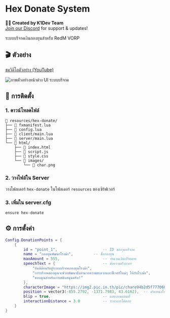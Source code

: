 # Hex Donate System

**👨‍💻 Created by K1Dev Team**  
[Join our Discord](https://discord.gg/vWcYNgAv8S) for support & updates!

ระบบบริจาคเงินกองทุนสำหรับ RedM VORP

## 🎬 ตัวอย่าง
[ชมวิดีโอตัวอย่าง (YouTube)](https://youtu.be/aUH7a8vynZ4)

![ภาพตัวอย่างหน้าต่าง UI ระบบบริจาค](https://img5.pic.in.th/file/secure-sv1/image7a2ed2b70f341a4b.png)

## 🚀 การติดตั้ง

### 1. ดาวน์โหลดไฟล์
```
📁 resources/hex-donate/
├── 📄 fxmanifest.lua
├── 📄 config.lua
├── 📄 client/main.lua
├── 📄 server/main.lua
└── 📁 html/
    ├── 📄 index.html
    ├── 📄 script.js
    ├── 📄 style.css
    └── 📁 images/
        └── 📄 char.png
```

### 2. วางไฟล์ใน Server
วางโฟลเดอร์ `hex-donate` ในโฟลเดอร์ `resources` ของเซิร์ฟเวอร์

### 3. เพิ่มใน server.cfg
```
ensure hex-donate
```


## ⚙️ การตั้งค่า


```lua
Config.DonationPoints = {
    {
        id = "point_1",                    -- ID ของจุดบริจาค
        name = "กองทุนพัฒนาโรงม้า",         -- ชื่อกองทุน
        maxAmount = 555,                   -- จำนวนเงินเป้าหมาย
        speechText = {                     -- ข้อความตัวละคร
            "ยินดีต้อนรับสู่ระบบบริจาคกองทุนโรงม้า",
            "การบริจาคของคุณจะช่วยพัฒนาสิ่งอำนวยความสะดวกและฟีเจอร์ใหม่ๆ ให้กับโรงม้า",
            "ขอบคุณสำหรับการสนับสนุนครับ!"
        },
        characterImage = "https://img2.pic.in.th/pic/chare94b2d5f777060b2.png",  -- รูปตัวละคร
        position = vector3(-855.2792, -1371.7983, 43.6162),  -- ตำแหน่งในเกม
        blip = true,                       -- แสดงบนแผนที่
        interactionDistance = 3.0          -- ระยะการโต้ตอบ
    }
}
```

